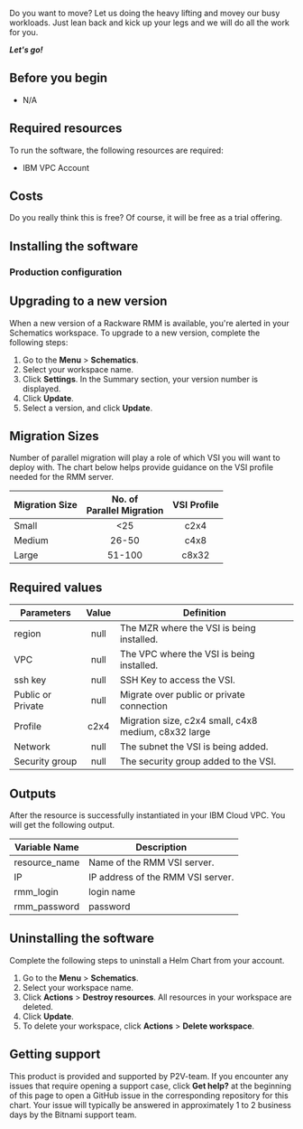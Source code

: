 <!-- Start with a short description that explains what the offering is, why a customer would want to
install and use it, etc. The following info is used here as an example. Be sure to update it
accordingly. -->

Do you want to move?  Let us doing the heavy lifting and movey our busy workloads.  Just lean back
and kick up your legs and we will do all the work for you.

***Let's go!***

## Before you begin

<!-- List any prereqs including required permissions, capacity requirements, etc. The following info
is used as an example. Update accordingly. -->

* N/A

## Required resources

<!-- The following info is used here as an example. Be sure to update it accordingly. -->

To run the software, the following resources are required:

  * IBM VPC Account 

## Costs
Do you really think this is free?  Of course, it will be free as a trial offering.

## Installing the software

<!-- Recommendation is to not include the large table of configuration parameters that are listed on
the Create page. -->

### Production configuration

<!-- Add additional H3 level headings as needed for sections that apply to use on IBM Cloud such as
network policy, persistence, cluster topologies, etc.
### H3
### H3
-->

## Upgrading to a new version

<!-- How can a user upgrade to a new version when it's available? The following info is used as an
example. Update accordingly. -->

When a new version of a Rackware RMM is available, you're alerted in your Schematics workspace. To
upgrade to a new version, complete the following steps:

1. Go to the **Menu** > **Schematics**.
2. Select your workspace name. 
3. Click **Settings**. In the Summary section, your version number is displayed. 
4. Click **Update**.
5. Select a version, and click **Update**.

## Migration Sizes
Number of parallel migration will play a role of which VSI you will want to deploy with. The chart
below helps provide guidance on the VSI profile needed for the RMM server.

| Migration Size | No. of <br>Parallel Migration | VSI Profile |
| --- | :---: | :---: |
| Small | <25 | c2x4 |
| Medium | 26-50 | c4x8 |
| Large | 51-100 | c8x32 |

## Required values
| Parameters | Value | Definition |
| --- | :---: | --- |
| region | null | The MZR where the VSI is being installed. |
| VPC | null | The VPC where the VSI is being installed. |
| ssh key | null | SSH Key to access the VSI. |
| Public or Private | null | Migrate over public or private connection |
| Profile |  c2x4 | Migration size, c2x4 small, c4x8 medium, c8x32 large |
| Network | null | The subnet the VSI is being added. |
| Security group | null | The security group added to the VSI. |

## Outputs

After the resource is successfully instantiated in your IBM Cloud VPC. You will get the following
output.

| Variable Name | Description |
| --- | --- |
| resource_name | Name of the RMM VSI server. |
| IP | IP address of the RMM VSI server. |
| rmm_login | login name |
| rmm_password | password |

## Uninstalling the software

<!-- How can a user uninstall this offering? The following info is used as an example. Update
accordingly. -->

Complete the following steps to uninstall a Helm Chart from your account. 

1. Go to the **Menu** > **Schematics**.
2. Select your workspace name. 
3. Click **Actions** > **Destroy resources**. All resources in your workspace are deleted.
4. Click **Update**.
5. To delete your workspace, click **Actions** > **Delete workspace**.

## Getting support

<!-- How can a user get support for this offering? The following info is used as an example. Update
accordingly. -->

This product is provided and supported by P2V-team. If you encounter any
issues that require opening a support case, click **Get help?** at the beginning of this page to
open a GitHub issue in the corresponding repository for this chart. Your issue will typically be
answered in approximately 1 to 2 business days by the Bitnami support team.
